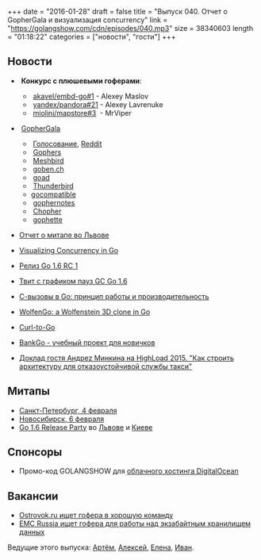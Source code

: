 +++
date = "2016-01-28"
draft = false
title = "Выпуск 040. Отчет о GopherGala и визуализация concurrency"
link = "https://golangshow.com/cdn/episodes/040.mp3"
size = 38340603
length = "01:18:22"
categories = ["новости", "гости"]
+++

## Новости

-  **Конкурс с плюшевыми гоферами**:
    *  [akavel/embd-go#1](https://github.com/akavel/embd-go/pull/1) -  Alexey Maslov
    *  [yandex/pandora#21](https://github.com/yandex/pandora/pull/21) - Alexey Lavrenuke
    *  [miolini/mapstore#3](https://github.com/miolini/mapstore/pull/3)  - MrViper

-  [GopherGala](http://gophergala.com)
    -  [Голосование](https://obscure-savannah-52814.herokuapp.com), [Reddit](https://www.reddit.com/r/gophergala2016/)
    -  [Gophers](https://github.com/gophergala2016/gophers)
    -  [Meshbird](https://github.com/gophergala2016/meshbird)
    -  [goben.ch](https://github.com/gophergala2016/gobench)
    -  [goad](https://github.com/gophergala2016/goad)
    -  [Thunderbird](https://github.com/gophergala2016/thunderbird)
    -  [gocompatible](https://github.com/gophergala2016/gocompatible)
    -  [gophernotes](https://github.com/gophergala2016/gophernotes)
    -  [Chopher](https://github.com/gophergala2016/chopher)
    -  [gophette](https://github.com/gophergala2016/gophette)
- [Отчет о митапе во Львове](http://www.meetup.com/Lviv-Golang-Group/events/227453083/)
- [Visualizing Concurrency in Go](https://divan.github.io/posts/go_concurrency_visualize/)
- [Релиз Go 1.6 RC 1](https://groups.google.com/forum/#!topic/golang-nuts/4iqU__h7skQ)
- [Твит с графиком пауз GC Go 1.6](https://twitter.com/brianhatfield/status/692778741567721473)
- [С-вызовы в Go: принцип работы и производительность](https://habrahabr.ru/company/intel/blog/275709/)
- [WolfenGo: a Wolfenstein 3D clone in Go](https://medium.com/where-do-we-go-now/wolfengo-a-wolfenstein-3d-clone-in-go-6872af12469d)
- [Curl-to-Go](https://mholt.github.io/curl-to-go/)
- [BankGo - учебный проект для новичков](https://github.com/miolini/bankgo)
- [Доклад гостя Андреz Минкина на HighLoad 2015. "Как строить архитектуру для отказоустойчивой службы такси"](http://www.highload.ru/2015/abstracts/1661.html)

## Митапы
- [Санкт-Петербург, 4 февраля](http://www.meetup.com/Golang-Peter/events/228238347/)
- [Новосибирск, 6 февраля](http://golang-nsk.party)
- [Go 1.6 Release Party](https://github.com/golang/go/wiki/Go-1.6-release-party) во [Львове](http://www.meetup.com/Lviv-Golang-Group/events/228344940/) и [Киеве](http://www.meetup.com/uagolang/events/228343484/)

## Спонсоры
- Промо-код GOLANGSHOW для [облачного хостинга DigitalOcean](https://www.digitalocean.com/?utm_campaign=golangshow&utm_medium=podcast&refcode=63eedb038a3e)

## Вакансии
 - [Ostrovok.ru ищет гофера в хорошую команду](https://ostrovok.ru/about/jobs/175/)
 - [EMC Russia ищет гофера для работы над экзабайтным хранилищем данных](http://hh.ru/vacancy/15740817)

Ведущие этого выпуска: [Артём](https://twitter.com/miolini), [Алексей](https://twitter.com/paaleksey), [Елена](https://twitter.com/webdeva),
 [Иван](https://twitter.com/idanyliuk).
